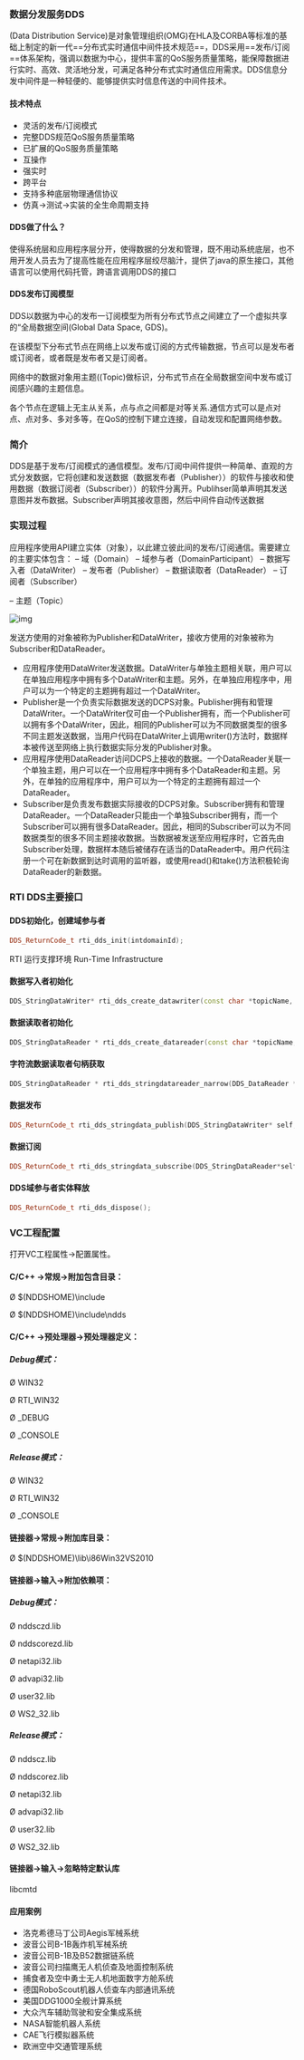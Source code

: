 ###  数据分发服务DDS 

(Data Distribution Service)是对象管理组织(OMG)在HLA及CORBA等标准的基础上制定的新一代==分布式实时通信中间件技术规范==，DDS采用==发布/订阅==体系架构，强调以数据为中心，提供丰富的QoS服务质量策略，能保障数据进行实时、高效、灵活地分发，可满足各种分布式实时通信应用需求。DDS信息分发中间件是一种轻便的、能够提供实时信息传送的中间件技术。 

#### 技术特点

- 灵活的发布/订阅模式
- 完整DDS规范QoS服务质量策略
- 已扩展的QoS服务质量策略
- 互操作
- 强实时
-  跨平台
- 支持多种底层物理通信协议
- 仿真→测试→实装的全生命周期支持

#### DDS做了什么？

​	使得系统层和应用程序层分开，使得数据的分发和管理，既不用动系统底层，也不用开发人员去为了提高性能在应用程序层绞尽脑汁，提供了java的原生接口，其他语言可以使用代码托管，跨语言调用DDS的接口

#### DDS发布订阅模型

​	DDS以数据为中心的发布一订阅模型为所有分布式节点之间建立了一个虚拟共享的“全局数据空间(Global Data Space, GDS)。

​	在该模型下分布式节点在网络上以发布或订阅的方式传输数据，节点可以是发布者或订阅者，或者既是发布者又是订阅者。

​	网络中的数据对象用主题((Topic)做标识，分布式节点在全局数据空间中发布或订阅感兴趣的主题信息。

​	各个节点在逻辑上无主从关系，点与点之间都是对等关系.通信方式可以是点对点、点对多、多对多等，在QoS的控制下建立连接，自动发现和配置网络参数。

###  简介

   DDS是基于发布/订阅模式的通信模型。发布/订阅中间件提供一种简单、直观的方式分发数据，它将创建和发送数据（数据发布者（Publisher））的软件与接收和使用数据（数据订阅者（Subscriber））的软件分离开。Publihser简单声明其发送意图并发布数据。Subscriber声明其接收意图，然后中间件自动传送数据

### 实现过程

应用程序使用API建立实体（对象），以此建立彼此间的发布/订阅通信。需要建立的主要实体包含：
– 域（Domain）
– 域参与者（DomainParticipant）
– 数据写入者（DataWriter）
– 发布者（Publisher）
– 数据读取者（DataReader）
– 订阅者（Subscriber）

– 主题（Topic）       

![img](.\Pic\70.jpg)

​    发送方使用的对象被称为Publisher和DataWriter，接收方使用的对象被称为Subscriber和DataReader。

- 应用程序使用DataWriter发送数据。DataWriter与单独主题相关联，用户可以在单独应用程序中拥有多个DataWriter和主题。另外，在单独应用程序中，用户可以为一个特定的主题拥有超过一个DataWriter。
- Publisher是一个负责实际数据发送的DCPS对象。Publisher拥有和管理DataWriter。一个DataWriter仅可由一个Publisher拥有，而一个Publisher可以拥有多个DataWriter，因此，相同的Publisher可以为不同数据类型的很多不同主题发送数据，当用户代码在DataWriter上调用writer()方法时，数据样本被传送至网络上执行数据实际分发的Publisher对象。
- 应用程序使用DataReader访问DCPS上接收的数据。一个DataReader关联一个单独主题，用户可以在一个应用程序中拥有多个DataReader和主题。另外，在单独的应用程序中，用户可以为一个特定的主题拥有超过一个DataReader。
- Subscriber是负责发布数据实际接收的DCPS对象。Subscriber拥有和管理DataReader。一个DataReader只能由一个单独Subscriber拥有，而一个Subscriber可以拥有很多DataReader。因此，相同的Subscriber可以为不同数据类型的很多不同主题接收数据。当数据被发送至应用程序时，它首先由Subscriber处理，数据样本随后被储存在适当的DataReader中。用户代码注册一个可在新数据到达时调用的监听器，或使用read()和take()方法积极轮询DataReader的新数据。

### RTI DDS主要接口

#### DDS初始化，创建域参与者

```c++
DDS_ReturnCode_t rti_dds_init(intdomainId);
```

RTI 运行支撑环境 Run-Time Infrastructure

#### 数据写入者初始化

```c++
DDS_StringDataWriter* rti_dds_create_datawriter(const char *topicName, const struct DDS_DataWriterListener* listener = NULL);
```

#### 数据读取者初始化

```c++
DDS_StringDataReader * rti_dds_create_datareader(const char *topicName, const struct DDS_DataReaderListener* listener = NULL);
```

#### 字符流数据读取者句柄获取

```c++
DDS_StringDataReader * rti_dds_stringdatareader_narrow(DDS_DataReader *);
```

#### 数据发布

```c++
DDS_ReturnCode_t rti_dds_stringdata_publish(DDS_StringDataWriter* self, const char*instance_data);
```

#### 数据订阅

```c++
DDS_ReturnCode_t rti_dds_stringdata_subscribe(DDS_StringDataReader*self, char* instance_data);
```

#### DDS域参与者实体释放

```c++
DDS_ReturnCode_t rti_dds_dispose();
```

### VC工程配置

打开VC工程属性->配置属性。

#### C/C++ ->常规->附加包含目录：

Ø $(NDDSHOME)\include

Ø $(NDDSHOME)\include\ndds

#### C/C++ ->预处理器->预处理器定义：

##### Debug模式：

Ø WIN32

Ø RTI_WIN32

Ø _DEBUG

Ø _CONSOLE

##### Release模式：

Ø WIN32

Ø RTI_WIN32

Ø _CONSOLE

#### 链接器->常规->附加库目录：

Ø $(NDDSHOME)\lib\i86Win32VS2010

#### 链接器->输入->附加依赖项：

##### Debug模式：

Ø nddsczd.lib

Ø nddscorezd.lib

Ø netapi32.lib

Ø advapi32.lib

Ø user32.lib

Ø WS2_32.lib

##### Release模式：

Ø nddscz.lib

Ø nddscorez.lib

Ø netapi32.lib

Ø advapi32.lib

Ø user32.lib

Ø WS2_32.lib

#### 链接器->输入->忽略特定默认库

libcmtd

#### 应用案例

- 洛克希德马丁公司Aegis军械系统
- 波音公司B-1B轰炸机军械系统
- 波音公司B-1B及B52数据链系统
- 波音公司扫描鹰无人机侦查及地面控制系统
- 捕食者及空中勇士无人机地面数字方舱系统
- 德国RoboScout机器人侦查车内部通讯系统
- 美国DDG1000全舰计算系统
- 大众汽车辅助驾驶和安全集成系统
- NASA智能机器人系统
- CAE飞行模拟器系统
- 欧洲空中交通管理系统